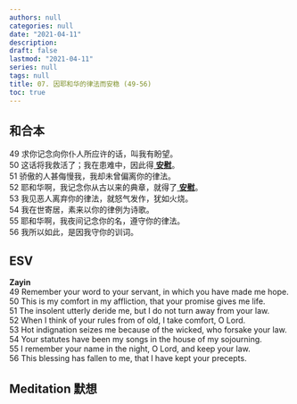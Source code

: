 ```yaml
---
authors: null
categories: null
date: "2021-04-11"
description: 
draft: false
lastmod: "2021-04-11"
series: null
tags: null
title: 07. 因耶和华的律法而安稳 (49-56)
toc: true
---
```



<!--more-->
## 和合本

49  求你记念向你仆人所应许的话，叫我有盼望。  
50  这话将我救活了；我在患难中，因此得<span style="text-decoration:underline">  **安慰**</span>。  
51  骄傲的人甚侮慢我，我却未曾偏离你的律法。  
52  耶和华啊，我记念你从古以来的典章，就得了<span style="text-decoration:underline">  **安慰**</span>。  
53  我见恶人离弃你的律法，就怒气发作，犹如火烧。  
54  我在世寄居，素来以你的律例为诗歌。  
55  耶和华啊，我夜间记念你的名，遵守你的律法。  
56  我所以如此，是因我守你的训词。  



## ESV
**Zayin**  
49 Remember your word to your servant, in which you have made me hope.  
50 This is my comfort in my affliction, that your promise gives me life.  
51 The insolent utterly deride me, but I do not turn away from your law.  
52 When I think of your rules from of old, I take comfort, O Lord.  
53 Hot indignation seizes me because of the wicked, who forsake your law.  
54 Your statutes have been my songs in the house of my sojourning.  
55 I remember your name in the night, O Lord, and keep your law.  
56 This blessing has fallen to me, that I have kept your precepts.  



## Meditation 默想

